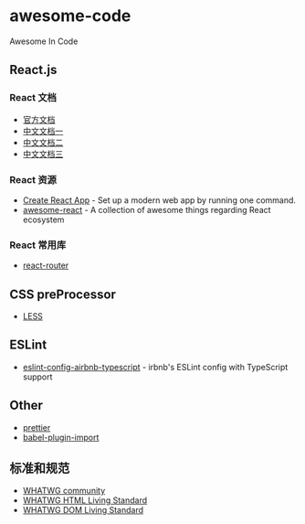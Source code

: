 # awesome-code

Awesome In Code

## React.js

### React 文档

- [官方文档](https://reactjs.org)
- [中文文档一](https://zh-hans.reactjs.org)
- [中文文档二](https://react.docschina.org)
- [中文文档三](http://react.html.cn)

### React 资源

- [Create React App](https://create-react-app.dev) - Set up a modern web app by running one command.
- [awesome-react](https://github.com/enaqx/awesome-react) - A collection of awesome things regarding React ecosystem

### React 常用库

- [react-router](https://reacttraining.com/react-router)

## CSS preProcessor

- [LESS](http://lesscss.org)

## ESLint

- [eslint-config-airbnb-typescript](https://github.com/iamturns/eslint-config-airbnb-typescript) - irbnb's ESLint config with TypeScript support

## Other

- [prettier](https://github.com/prettier/prettier)
- [babel-plugin-import](https://github.com/ant-design/babel-plugin-import)

## 标准和规范

- [WHATWG community](https://whatwg.org)
- [WHATWG HTML Living Standard](https://html.spec.whatwg.org/multipage)
- [WHATWG DOM Living Standard](https://dom.spec.whatwg.org)
